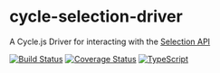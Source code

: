 # cycle-selection-driver

A Cycle.js Driver for interacting with the [Selection API](https://developer.mozilla.org/en-US/docs/Web/API/Selection)

[![Build Status](https://travis-ci.org/helmoski/cycle-selection-driver.svg?branch=master)](https://travis-ci.org/helmoski/cycle-selection-driver)
[![Coverage Status](https://coveralls.io/repos/github/helmoski/cycle-selection-driver/badge.svg?branch=master)](https://coveralls.io/github/helmoski/cycle-selection-driver?branch=master)
[![TypeScript](https://badges.frapsoft.com/typescript/code/typescript.svg?v=101)](https://github.com/ellerbrock/typescript-badges/)
